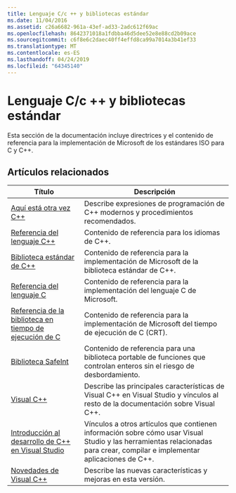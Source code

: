 ```yaml
---
title: Lenguaje C/c ++ y bibliotecas estándar
ms.date: 11/04/2016
ms.assetid: c26a6682-961a-43ef-ad33-2adc612f69ac
ms.openlocfilehash: 8642371018a1fdbba46d5dee52e8e88cd2b09ace
ms.sourcegitcommit: c6f8e6c2daec40ff4effd8ca99a7014a3b41ef33
ms.translationtype: MT
ms.contentlocale: es-ES
ms.lasthandoff: 04/24/2019
ms.locfileid: "64345140"
---
```

# <a name="cc-language-and-standard-libraries"></a>Lenguaje C/c ++ y bibliotecas estándar

Esta sección de la documentación incluye directrices y el contenido de referencia para la implementación de Microsoft de los estándares ISO para C y C++.

## <a name="related-articles"></a>Artículos relacionados

|Título|Descripción|
|-----------|-----------------|
|[Aquí está otra vez C++](../cpp/welcome-back-to-cpp-modern-cpp.md)|Describe expresiones de programación de C++ modernos y procedimientos recomendados.|
|[Referencia del lenguaje C++](../cpp/cpp-language-reference.md)|Contenido de referencia para los idiomas de C++.|
|[Biblioteca estándar de C++](../standard-library/cpp-standard-library-reference.md)|Contenido de referencia para la implementación de Microsoft de la biblioteca estándar de C++.|
|[Referencia del lenguaje C](../c-language/c-language-reference.md)|Contenido de referencia para la implementación del lenguaje C de Microsoft.|
|[Referencia de la biblioteca en tiempo de ejecución de C](../c-runtime-library/c-run-time-library-reference.md)|Contenido de referencia para la implementación de Microsoft del tiempo de ejecución de C (CRT).|
|[Biblioteca SafeInt](../safeint/safeint-library.md)|Contenido de referencia para una biblioteca portable de funciones que controlan enteros sin el riesgo de desbordamiento.|
|[Visual C++](../overview/visual-cpp-in-visual-studio.md)|Describe las principales características de Visual C++ en Visual Studio y vínculos al resto de la documentación sobre Visual C++.|
|[Introducción al desarrollo de C++ en Visual Studio](../overview/overview-of-cpp-development.md)|Vínculos a otros artículos que contienen información sobre cómo usar Visual Studio y las herramientas relacionadas para crear, compilar e implementar aplicaciones de C++.|
|[Novedades de Visual C++](../overview/what-s-new-for-visual-cpp-in-visual-studio.md)|Describe las nuevas características y mejoras en esta versión.|